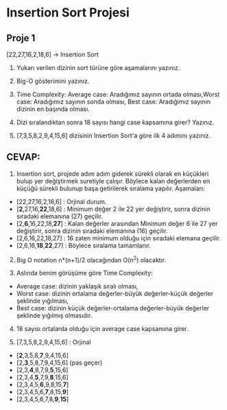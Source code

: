 # Insertion Sort Projesi

## Proje 1

[22,27,16,2,18,6] -> Insertion Sort

1. Yukarı verilen dizinin sort türüne göre aşamalarını yazınız.
2. Big-O gösterimini yazınız.
3. Time Complexity: Average case: Aradığımız sayının ortada olması,Worst case: Aradığımız sayının sonda olması, Best case: Aradığımız sayının dizinin en başında olması.
4. Dizi sıralandıktan sonra 18 sayısı hangi case kapsamına girer? Yazınız.


5. [7,3,5,8,2,9,4,15,6] dizisinin Insertion Sort'a göre ilk 4 adımını yazınız.

## CEVAP:

1. Insertion sort, projede adım adım giderek sürekli olarak en küçükleri bulup yer değiştirmek suretiyle çalışır. Böylece kalan değerlerden en küçüğü sürekli bulunup başa getirilerek sıralama yapılır. Aşamaları:
* [22,27,16,2,18,6] : Orjinal durum.
* [**2**,27,16,**22**,18,6] : Minimum değer 2 ile 22 yer değiştirir, sonra dizinin sıradaki elemanına (27) geçilir.
* [2,**6**,16,22,18,**27**] : Kalan değerler arasından Minimum değer 6 ile 27 yer değiştirir, sonra dizinin sıradaki elemanına (16) geçilir.
* [2,6,16,22,18,27] : 16 zaten minimum olduğu için sıradaki elemana geçilir.
* [2,6,16,**18**,**22**,27] : Böylece sıralama tamamlanır.

2. Big O notation n*(n+1)/2 olacağından O(n<sup>2</sup>) olacaktır.

3. Aslında benim görüşüme göre Time Complexity:

* Average case: dizinin yaklaşık sıralı olması,
* Worst case: dizinin ortalama değerler-büyük değerler-küçük değerler şeklinde yığılması,
* Best case: dizinin küçük değerler-ortalama değerler-büyük değerler şeklinde yığılmış olmasıdır.

4. 18 sayısı ortalarda olduğu için average case kapsamına girer.

5. [7,3,5,8,2,9,4,15,6] : Orjinal

* [**2**,3,5,8,**7**,9,4,15,6] 
* [2,**3**,5,8,7,9,4,15,6] (pas geçer)
* [2,3,**4**,8,7,9,**5**,15,6] 
* [2,3,4,**5**,7,9,**8**,15,6] 
* [2,3,4,5,**6**,9,8,15,**7**] 
* [2,3,4,5,6,**7**,8,15,**9**] 
* [2,3,4,5,6,7,8,**9**,**15**] 

